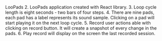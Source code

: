 LooPads
2.		LooPads application created with React library.
3.	Loop cycle length is eight seconds - two bars of four steps.
4.	There are nine pads, each pad has a label represents its sound sample. Clicking on a pad will start playing it on the next loop cycle.
5.	Record user actions able with clicking on record button. It will create a snapshot of every change in the pads.
6.	Play record will display on the screen the last recorded session.
